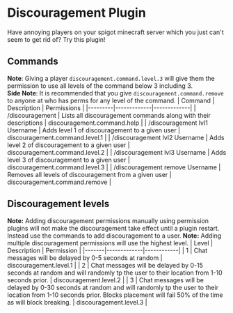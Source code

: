 # Discouragement Plugin
Have annoying players on your spigot minecraft server which you just can't seem to get rid of? Try this plugin!

## Commands
**Note**: Giving a player `discouragement.command.level.3` will give them the permission to use all levels of the command below 3 including 3.  
**Side Note**: It is recommended that you give `discouragement.command.remove` to anyone at who has perms for any level of the command.
| Command | Description | Permissions |
|---------|-------------|-------------|
| /discouragement | Lists all discouragement commands along with their descriptions | discouragement.command.help |
| /discouragement lvl1 Username | Adds level 1 of discouragement to a given user | discouragement.command.level.1 |
| /discouragement lvl2 Username | Adds level 2 of discouragement to a given user | discouragement.command.level.2 |
| /discouragement lvl3 Username | Adds level 3 of discouragement to a given user | discouragement.command.level.3 |
| /discouragement remove Username | Removes all levels of discouragement from a given user | discouragement.command.remove |

## Discouragement levels
**Note:** Adding discouragement permissions manually using permission plugins will not make the discouragement take effect until a plugin restart. Instead use the commands to add discouragement to a user.
**Note:** Adding multiple discouragement permissions will use the highest level.
| Level | Description | Permission |
|-------|-------------|------------|
| 1 | Chat messages will be delayed by 0-5 seconds at random | discouragement.level.1 |
| 2 | Chat messages will be delayed by 0-15 seconds at random and will randomly tp the user to their location from 1-10 seconds prior. | discouragement.level.2 |
| 3 | Chat messages will be delayed by 0-30 seconds at random and will randomly tp the user to their location from 1-10 seconds prior. Blocks placement will fail 50% of the time as will block breaking. | discouragement.level.3 |